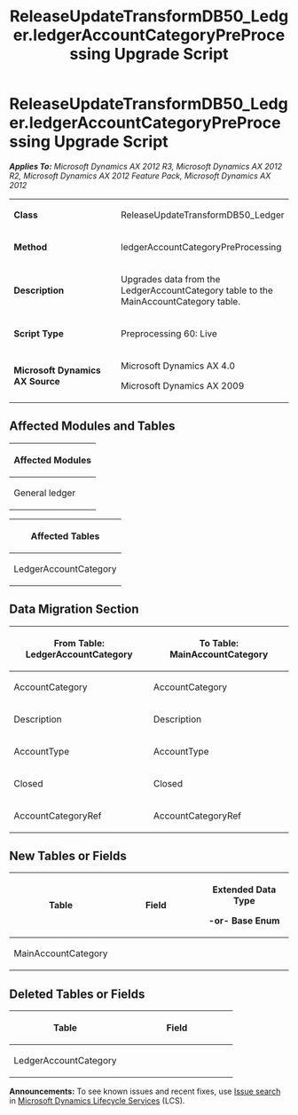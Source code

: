 ﻿---
title: ReleaseUpdateTransformDB50_Ledger.ledgerAccountCategoryPreProcessing Upgrade Script
TOCTitle: ReleaseUpdateTransformDB50_Ledger.ledgerAccountCategoryPreProcessing Upgrade Script
ms:assetid: 7ea3e6a5-5461-ae10-1ee8-91c19fd65dae
ms:mtpsurl: https://msdn.microsoft.com/en-us/library/JJ685858(v=AX.60)
ms:contentKeyID: 49709312
ms.date: 05/18/2015
mtps_version: v=AX.60
---

# ReleaseUpdateTransformDB50\_Ledger.ledgerAccountCategoryPreProcessing Upgrade Script 


_**Applies To:** Microsoft Dynamics AX 2012 R3, Microsoft Dynamics AX 2012 R2, Microsoft Dynamics AX 2012 Feature Pack, Microsoft Dynamics AX 2012_

<table>
<colgroup>
<col style="width: 50%" />
<col style="width: 50%" />
</colgroup>
<tbody>
<tr class="odd">
<td><p><strong>Class</strong></p></td>
<td><p>ReleaseUpdateTransformDB50_Ledger</p></td>
</tr>
<tr class="even">
<td><p><strong>Method</strong></p></td>
<td><p>ledgerAccountCategoryPreProcessing</p></td>
</tr>
<tr class="odd">
<td><p><strong>Description</strong></p></td>
<td><p>Upgrades data from the LedgerAccountCategory table to the MainAccountCategory table.</p></td>
</tr>
<tr class="even">
<td><p><strong>Script Type</strong></p></td>
<td><p>Preprocessing 60: Live</p></td>
</tr>
<tr class="odd">
<td><p><strong>Microsoft Dynamics AX Source</strong></p></td>
<td><p>Microsoft Dynamics AX 4.0</p>
<p>Microsoft Dynamics AX 2009</p></td>
</tr>
</tbody>
</table>


## Affected Modules and Tables

<table>
<colgroup>
<col style="width: 100%" />
</colgroup>
<thead>
<tr class="header">
<th><p>Affected Modules</p></th>
</tr>
</thead>
<tbody>
<tr class="odd">
<td><p>General ledger</p></td>
</tr>
</tbody>
</table>


<table>
<colgroup>
<col style="width: 100%" />
</colgroup>
<thead>
<tr class="header">
<th><p>Affected Tables</p></th>
</tr>
</thead>
<tbody>
<tr class="odd">
<td><p>LedgerAccountCategory</p></td>
</tr>
</tbody>
</table>


## Data Migration Section

<table>
<colgroup>
<col style="width: 50%" />
<col style="width: 50%" />
</colgroup>
<thead>
<tr class="header">
<th><p>From Table: LedgerAccountCategory</p></th>
<th><p>To Table: MainAccountCategory</p></th>
</tr>
</thead>
<tbody>
<tr class="odd">
<td><p>AccountCategory</p></td>
<td><p>AccountCategory</p></td>
</tr>
<tr class="even">
<td><p>Description</p></td>
<td><p>Description</p></td>
</tr>
<tr class="odd">
<td><p>AccountType</p></td>
<td><p>AccountType</p></td>
</tr>
<tr class="even">
<td><p>Closed</p></td>
<td><p>Closed</p></td>
</tr>
<tr class="odd">
<td><p>AccountCategoryRef</p></td>
<td><p>AccountCategoryRef</p></td>
</tr>
</tbody>
</table>


## New Tables or Fields

<table>
<colgroup>
<col style="width: 33%" />
<col style="width: 33%" />
<col style="width: 33%" />
</colgroup>
<thead>
<tr class="header">
<th><p>Table</p></th>
<th><p>Field</p></th>
<th><p>Extended Data Type</p>
<p>-or- Base Enum</p></th>
</tr>
</thead>
<tbody>
<tr class="odd">
<td><p>MainAccountCategory</p></td>
<td><p></p></td>
<td><p></p></td>
</tr>
</tbody>
</table>


## Deleted Tables or Fields

<table>
<colgroup>
<col style="width: 50%" />
<col style="width: 50%" />
</colgroup>
<thead>
<tr class="header">
<th><p>Table</p></th>
<th><p>Field</p></th>
</tr>
</thead>
<tbody>
<tr class="odd">
<td><p>LedgerAccountCategory</p></td>
<td><p></p></td>
</tr>
</tbody>
</table>

  
**Announcements:** To see known issues and recent fixes, use [Issue search](http://go.microsoft.com/fwlink/?linkid=389258) in [Microsoft Dynamics Lifecycle Services](http://go.microsoft.com/fwlink/?linkid=306505) (LCS).

